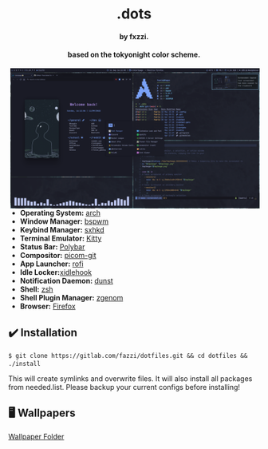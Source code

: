 <h1 align="center">.dots</h1>
<h4 align="center">by fxzzi.</h4>
<h4 align="center">based on the tokyonight color scheme.</h4>

<img src="assets/preview.png" alt="Rice Showcase" align="right" width="500">

- **Operating System:** [arch](https://archlinux.org/)
- **Window Manager:** [bspwm](https://github.com/baskerville/bspwm)
- **Keybind Manager:** [sxhkd](https://github.com/baskerville/sxhkd)
- **Terminal Emulator:** [Kitty](https://github.com/kovidgoyal/kitty)
- **Status Bar:** [Polybar](https://github.com/polybar/polybar)
- **Compositor:** [picom-git](https://github.com/yshui/picom)
- **App Launcher:** [rofi](https://github.com/davatorium/rofi)
- **Idle Locker:**[xidlehook](https://github.com/jD91mZM2/xidlehook)
- **Notification Daemon:** [dunst](https://github.com/dunst-project/dunst)
- **Shell:** [zsh](https://www.zsh.org/)
- **Shell Plugin Manager:** [zgenom](https://github.com/jandamm/zgenom)
- **Browser:** [Firefox](https://www.mozilla.org/en-GB/firefox/new/)

## ✔️ Installation

```
$ git clone https://gitlab.com/fazzi/dotfiles.git && cd dotfiles && ./install
```
This will create symlinks and overwrite files. It will also install all packages from needed.list. Please backup your current configs before installing!

## 🖥️ Wallpapers

[Wallpaper Folder](https://gitlab.com/fazzi/dotfiles/-/tree/main/walls "walls folder")
